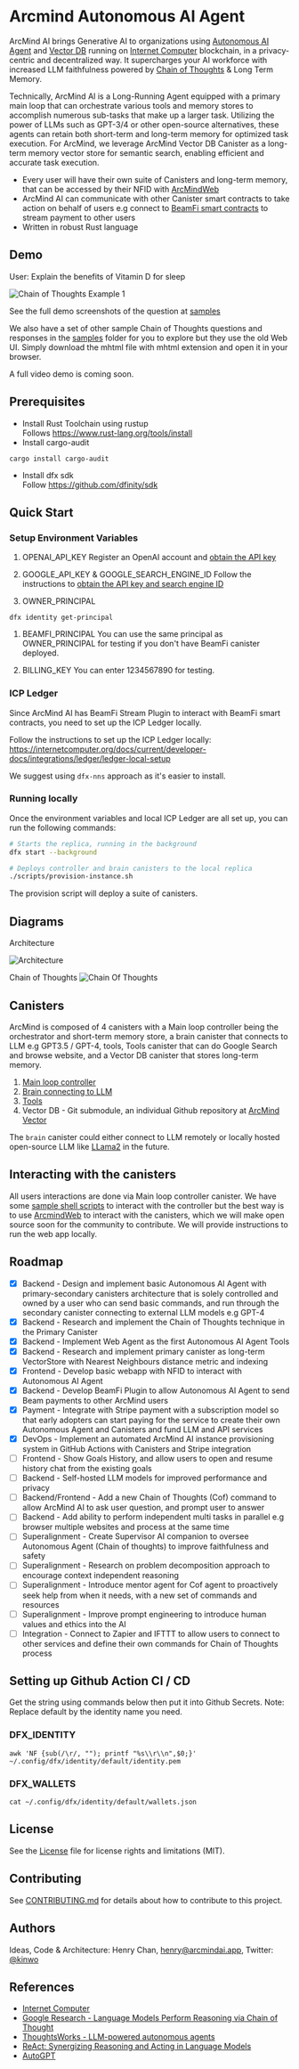 # Arcmind Autonomous AI Agent

ArcMind AI brings Generative AI to organizations using [Autonomous AI Agent](https://www.thoughtworks.com/radar/techniques/llm-powered-autonomous-agents) and [Vector DB](https://developers.cloudflare.com/vectorize/reference/what-is-a-vector-database/) running on [Internet Computer](https://internetcomputer.org/) blockchain, in a privacy-centric and decentralized way. It supercharges your AI workforce with increased LLM faithfulness powered by [Chain of Thoughts](https://blog.research.google/2022/05/language-models-perform-reasoning-via.html) & Long Term Memory.

Technically, ArcMind AI is a Long-Running Agent equipped with a primary main loop that can orchestrate various tools and memory stores to accomplish numerous sub-tasks that make up a larger task. Utilizing the power of LLMs such as GPT-3/4 or other open-source alternatives, these agents can retain both short-term and long-term memory for optimized task execution. For ArcMind, we leverage ArcMind Vector DB Canister as a long-term memory vector store for semantic search, enabling efficient and accurate task execution.

- Every user will have their own suite of Canisters and long-term memory, that can be accessed by their NFID with [ArcMindWeb](https://arcmindai.app/)
- ArcMind AI can communicate with other Canister smart contracts to take action on behalf of users e.g connect to [BeamFi smart contracts](https://github.com/BeamFi/BeamFiProtocol) to stream payment to other users
- Written in robust Rust language

## Demo

User: Explain the benefits of Vitamin D for sleep

![Chain of Thoughts Example 1](samples/images/example-cof1.png)

See the full demo screenshots of the question at [samples](samples/images/)

We also have a set of other sample Chain of Thoughts questions and responses in the [samples](samples/) folder for you to explore but they use the old Web UI. Simply download the mhtml file with mhtml extension and open it in your browser.

A full video demo is coming soon.

## Prerequisites

- Install Rust Toolchain using rustup  
  Follows https://www.rust-lang.org/tools/install
- Install cargo-audit

```
cargo install cargo-audit
```

- Install dfx sdk  
  Follow https://github.com/dfinity/sdk

## Quick Start

### Setup Environment Variables

1. OPENAI_API_KEY
   Register an OpenAI account and [obtain the API key](https://help.openai.com/en/articles/4936850-where-do-i-find-my-api-key)

1. GOOGLE_API_KEY & GOOGLE_SEARCH_ENGINE_ID
   Follow the instructions to [obtain the API key and search engine ID](https://developers.google.com/custom-search/v1/overview)

1. OWNER_PRINCIPAL

```
dfx identity get-principal
```

1. BEAMFI_PRINCIPAL
   You can use the same principal as OWNER_PRINCIPAL for testing if you don't have BeamFi canister deployed.

1. BILLING_KEY
   You can enter 1234567890 for testing.

### ICP Ledger

Since ArcMind AI has BeamFi Stream Plugin to interact with BeamFi smart contracts, you need to set up the ICP Ledger locally.

Follow the instructions to set up the ICP Ledger locally:
https://internetcomputer.org/docs/current/developer-docs/integrations/ledger/ledger-local-setup

We suggest using `dfx-nns` approach as it's easier to install.

### Running locally

Once the environment variables and local ICP Ledger are all set up, you can run the following commands:

```bash
# Starts the replica, running in the background
dfx start --background

# Deploys controller and brain canisters to the local replica
./scripts/provision-instance.sh
```

The provision script will deploy a suite of canisters.

## Diagrams

Architecture

![Architecture](diagram/architecture.png)

Chain of Thoughts
![Chain Of Thoughts](diagram/chainofthoughts.png)

## Canisters

ArcMind is composed of 4 canisters with a Main loop controller being the orchestrator and short-term memory store, a brain canister that connects to LLM e.g GPT3.5 / GPT-4, tools, Tools canister that can do Google Search and browse website, and a Vector DB canister that stores long-term memory.

1. [Main loop controller](src/arcmindai_controller/)
1. [Brain connecting to LLM](src/arcmindai_brain/)
1. [Tools](src/arcmindai_tools/)
1. Vector DB - Git submodule, an individual Github repository at [ArcMind Vector](https://github.com/arcmindai/arcmindvector)

The `brain` canister could either connect to LLM remotely or locally hosted open-source LLM like [LLama2](https://github.com/facebookresearch/llama) in the future.

## Interacting with the canisters

All users interactions are done via Main loop controller canister.
We have some [sample shell scripts](/interact) to interact with the controller but the best way is to use [ArcmindWeb](https://arcmindai.app/) to interact with the canisters, which we will make open source soon for the community to contribute. We will provide instructions to run the web app locally.

## Roadmap

- [x] Backend - Design and implement basic Autonomous AI Agent with primary-secondary canisters architecture that is solely controlled and owned by a user who can send basic commands, and run through the secondary canister connecting to external LLM models e.g GPT-4
- [x] Backend - Research and implement the Chain of Thoughts technique in the Primary Canister
- [x] Backend - Implement Web Agent as the first Autonomous AI Agent Tools
- [x] Backend - Research and implement primary canister as long-term VectorStore with Nearest Neighbours distance metric and indexing
- [x] Frontend - Develop basic webapp with NFID to interact with Autonomous AI Agent
- [x] Backend - Develop BeamFi Plugin to allow Autonomous AI Agent to send Beam payments to other ArcMind users
- [x] Payment - Integrate with Stripe payment with a subscription model so that early adopters can start paying for the service to create their own Autonomous Agent and Canisters and fund LLM and API services
- [x] DevOps - Implement an automated ArcMind AI instance provisioning system in GitHub Actions with Canisters and Stripe integration
- [ ] Frontend - Show Goals History, and allow users to open and resume history chat from the existing goals
- [ ] Backend - Self-hosted LLM models for improved performance and privacy
- [ ] Backend/Frontend - Add a new Chain of Thoughts (Cof) command to allow ArcMind AI to ask user question, and prompt user to answer
- [ ] Backend - Add ability to perform independent multi tasks in parallel e.g browser multiple websites and process at the same time
- [ ] Superalignment - Create Supervisor AI companion to oversee Autonomous Agent (Chain of thoughts) to improve faithfulness and safety
- [ ] Superalignment - Research on problem decomposition approach to encourage context independent reasoning
- [ ] Superalignment - Introduce mentor agent for Cof agent to proactively seek help from when it needs, with a new set of commands and resources
- [ ] Superalignment - Improve prompt engineering to introduce human values and ethics into the AI
- [ ] Integration - Connect to Zapier and IFTTT to allow users to connect to other services and define their own commands for Chain of Thoughts process

## Setting up Github Action CI / CD

Get the string using commands below then put it into Github Secrets.
Note: Replace default by the identity name you need.

### DFX_IDENTITY

```
awk 'NF {sub(/\r/, ""); printf "%s\\r\\n",$0;}' ~/.config/dfx/identity/default/identity.pem
```

### DFX_WALLETS

```
cat ~/.config/dfx/identity/default/wallets.json
```

## License

See the [License](LICENSE) file for license rights and limitations (MIT).

## Contributing

See [CONTRIBUTING.md](CONTRIBUTING.md) for details about how to contribute to this project.

## Authors

Ideas, Code & Architecture: Henry Chan, [henry@arcmindai.app](mailto:henry@arcmindai.app), Twitter: [@kinwo](https://twitter.com/kinwo)

## References

- [Internet Computer](https://internetcomputer.org)
- [Google Research - Language Models Perform Reasoning via Chain of Thought](https://blog.research.google/2022/05/language-models-perform-reasoning-via.html)
- [ThoughtsWorks - LLM-powered autonomous agents](https://www.thoughtworks.com/radar/techniques/llm-powered-autonomous-agents)
- [ReAct: Synergizing Reasoning and Acting in Language Models](https://arxiv.org/abs/2210.03629)
- [AutoGPT](https://github.com/Significant-Gravitas/AutoGPT)
